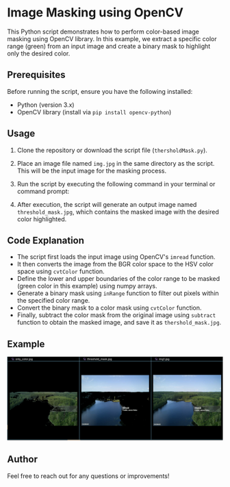# Image Masking using OpenCV

This Python script demonstrates how to perform color-based image masking using OpenCV library. In this example, we extract a specific color range (green) from an input image and create a binary mask to highlight only the desired color.

## Prerequisites

Before running the script, ensure you have the following installed:
- Python (version 3.x)
- OpenCV library (install via `pip install opencv-python`)

## Usage

1. Clone the repository or download the script file (`thersholdMask.py`).

2. Place an image file named `img.jpg` in the same directory as the script. This will be the input image for the masking process.

3. Run the script by executing the following command in your terminal or command prompt:


4. After execution, the script will generate an output image named `threshold_mask.jpg`, which contains the masked image with the desired color highlighted.

## Code Explanation

- The script first loads the input image using OpenCV's `imread` function.
- It then converts the image from the BGR color space to the HSV color space using `cvtColor` function.
- Define the lower and upper boundaries of the color range to be masked (green color in this example) using numpy arrays.
- Generate a binary mask using `inRange` function to filter out pixels within the specified color range.
- Convert the binary mask to a color mask using `cvtColor` function.
- Finally, subtract the color mask from the original image using `subtract` function to obtain the masked image, and save it as `thershold_mask.jpg`.




## Example

![example](example.png)


## Author



Feel free to reach out for any questions or improvements!
